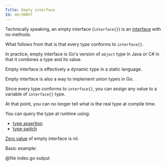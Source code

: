 ```yaml
---
Title: Empty interface
Id: der300hf
---
```


Technically speaking, an empty interface (`interface{}`) is an [interface](ch-1221) with no methods.

What follows from that is that every type conforms to `interface{}`.

In practice, empty interface is Go's version of `object` type in Java or C# in that it combines a type and its value.

Empty interface is effectively a dynamic type in a static language.

Empty interface is also a way to implement union types in Go.

Since every type conforms to `interface{}`, you can assign any value to a variable of `interface{}` type.

At that point, you can no longer tell what is the real type at compile time.

You can query the type at runtime using:
* [type assertion](a-25362)
* [type switch](a-14736)

[Zero value](a-6069) of empty interface is nil.

Basic example:

@file index.go output

<!-- TODO: how interface is implemented -->

<!-- TODO: describe a gotcha of nil vs. value is nil -->
